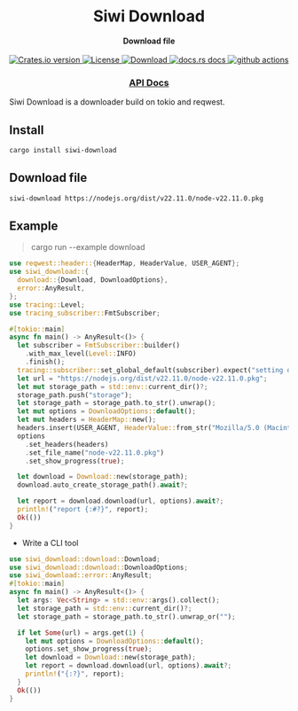 <h1 align="center">Siwi Download</h1>
<div align="center">
 <strong>
   Download file
 </strong>
</div>

<br />

<div align="center">
  <!-- Crates version -->
  <a href="https://crates.io/crates/siwi-download">
    <img src="https://img.shields.io/crates/v/siwi-download.svg?style=flat-square"
    alt="Crates.io version" />
  </a>
  <!-- License -->
  <a href="https://crates.io/crates/siwi-download">
    <img src="https://img.shields.io/crates/l/siwi-download"
      alt="License" />
  </a>
  <!-- Downloads -->
  <a href="https://crates.io/crates/siwi-download">
    <img src="https://img.shields.io/crates/d/siwi-download.svg?style=flat-square"
      alt="Download" />
  </a>
  <!-- docs.rs docs -->
  <a href="https://docs.rs/siwi-download">
    <img src="https://img.shields.io/badge/docs-latest-blue.svg?style=flat-square"
      alt="docs.rs docs" />
  </a>
  <!-- Ci -->
  <a href="https://github.com/rs-videos/siwi-download/actions">
    <img src="https://github.com/rs-videos/siwi-download/workflows/Rust/badge.svg"
      alt="github actions" />
  </a>
</div>

<div align="center">
  <h3>
    <a href="https://docs.rs/siwi-download">
      API Docs
    </a>
  </h3>
</div>

Siwi Download is a downloader build on tokio and reqwest.

## Install

```sh
cargo install siwi-download
```

## Download file

```sh
siwi-download https://nodejs.org/dist/v22.11.0/node-v22.11.0.pkg
```

## Example

> cargo run --example download

```rust
use reqwest::header::{HeaderMap, HeaderValue, USER_AGENT};
use siwi_download::{
  download::{Download, DownloadOptions},
  error::AnyResult,
};
use tracing::Level;
use tracing_subscriber::FmtSubscriber;

#[tokio::main]
async fn main() -> AnyResult<()> {
  let subscriber = FmtSubscriber::builder()
    .with_max_level(Level::INFO)
    .finish();
  tracing::subscriber::set_global_default(subscriber).expect("setting default subscriber failed");
  let url = "https://nodejs.org/dist/v22.11.0/node-v22.11.0.pkg";
  let mut storage_path = std::env::current_dir()?;
  storage_path.push("storage");
  let storage_path = storage_path.to_str().unwrap();
  let mut options = DownloadOptions::default();
  let mut headers = HeaderMap::new();
  headers.insert(USER_AGENT, HeaderValue::from_str("Mozilla/5.0 (Macintosh; Intel Mac OS X 10_15_7) AppleWebKit/537.36 (KHTML, like Gecko) Chrome/130.0.0.0 Safari/537.36")?);
  options
    .set_headers(headers)
    .set_file_name("node-v22.11.0.pkg")
    .set_show_progress(true);

  let download = Download::new(storage_path);
  download.auto_create_storage_path().await?;

  let report = download.download(url, options).await?;
  println!("report {:#?}", report);
  Ok(())
}
```

- Write a CLI tool

```rust
use siwi_download::download::Download;
use siwi_download::download::DownloadOptions;
use siwi_download::error::AnyResult;
#[tokio::main]
async fn main() -> AnyResult<()> {
  let args: Vec<String> = std::env::args().collect();
  let storage_path = std::env::current_dir()?;
  let storage_path = storage_path.to_str().unwrap_or("");

  if let Some(url) = args.get(1) {
    let mut options = DownloadOptions::default();
    options.set_show_progress(true);
    let download = Download::new(storage_path);
    let report = download.download(url, options).await?;
    println!("{:?}", report);
  }
  Ok(())
}

```
